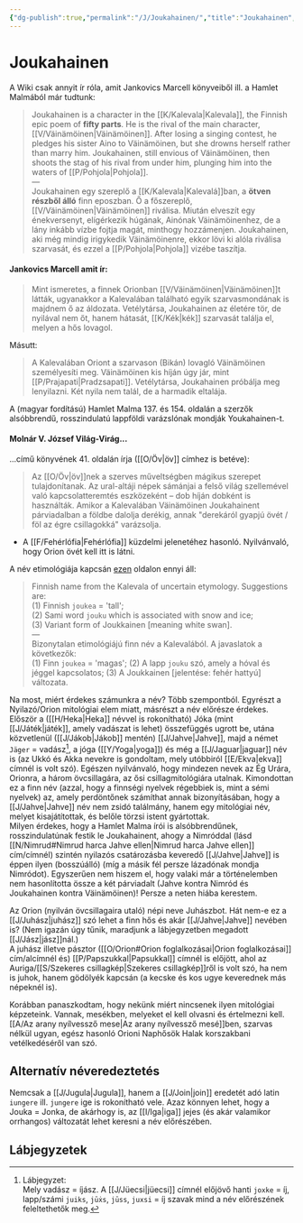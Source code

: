 ```yaml
---
{"dg-publish":true,"permalink":"/J/Joukahainen/","title":"Joukahainen","tags":["Englishtexttranslated"],"created":"2023-10-15T02:46","updated":"2025-06-08T00:45"}
---
```



# Joukahainen

A Wiki csak annyit ír róla, amit Jankovics Marcell könyveiből ill. a Hamlet Malmából már tudtunk:  
> Joukahainen is a character in the [[K/Kalevala\|Kalevala]], the Finnish epic poem of **fifty parts**. He is the rival of the main character, [[V/Väinämöinen\|Väinämöinen]]. After losing a singing contest, he pledges his sister Aino to Väinämöinen, but she drowns herself rather than marry him. Joukahainen, still envious of Väinämöinen, then shoots the stag of his rival from under him, plunging him into the waters of [[P/Pohjola\|Pohjola]].  
> —  
> Joukahainen egy szereplő a [[K/Kalevala\|Kalevalá]]ban, a **ötven részből álló** finn eposzban. Ő a főszereplő, [[V/Väinämöinen\|Väinämöinen]] riválisa. Miután elveszít egy énekversenyt, elígérkezik húgának, Ainónak Väinämöinenhez, de a lány inkább vízbe fojtja magát, minthogy hozzámenjen. Joukahainen, aki még mindig irigykedik Väinämöinenre, ekkor lövi ki alóla riválisa szarvasát, és ezzel a [[P/Pohjola\|Pohjola]] vizébe taszítja.

#### Jankovics Marcell amit ír:  

> Mint ismeretes, a finnek Orionban [[V/Väinämöinen\|Väinämöinen]]t látták, ugyanakkor a Kalevalában található egyik szarvasmondának is majdnem ő az áldozata. Vetélytársa, Joukahainen az életére tör, de nyilával nem őt, hanem hátasát, [[K/Kék\|kék]] szarvasát találja el, melyen a hős lovagol.  

Másutt:  
> A Kalevalában Oriont a szarvason (Bikán) lovagló Väinämöinen személyesíti meg. Väinämöinen kis híján úgy jár, mint [[P/Prajapati\|Pradzsapati]]. Vetélytársa, Joukahainen próbálja meg lenyilazni. Két nyila nem talál, de a harmadik eltalája.  

A (magyar fordítású) Hamlet Malma 137. és 154. oldalán a szerzők alsóbbrendű, rosszindulatú lappföldi varázslónak mondják Youkahainen-t.  

#### Molnár V. József Világ-Virág...

...című könyvének 41. oldalán írja ([[O/Öv\|öv]] címhez is betéve):  
> Az [[O/Öv\|öv]]nek a szerves műveltségben mágikus szerepet tulajdonítanak. Az ural-altáji népek sámánjai a felső világ szellemével való kapcsolatteremtés eszközeként – dob híján dobként is használták. Amikor a Kalevalában Väinämöinen Joukahainent párviadalban a földbe dalolja derékig, annak "derekáról gyapjú övét / föl az égre csillagokká" varázsolja.  
- A [[F/Fehérlófia\|Fehérlófia]] küzdelmi jelenetéhez hasonló. Nyilvánvaló, hogy Orion övét kell itt is látni.  

A név etimológiája kapcsán [ezen](https://www.nordicnames.de/wiki/Joukahainen) oldalon ennyi áll:  
> Finnish name from the Kalevala of uncertain etymology. Suggestions are:  
> (1) Finnish `joukea` = 'tall';  
> (2) Sami word `jouku` which is associated with snow and ice;  
> (3) Variant form of Joukkainen \[meaning white swan\].  
> —  
> Bizonytalan etimológiájú finn név a Kalevalából. A javaslatok a következők:  
> (1) Finn `joukea` = 'magas';
> (2) A lapp `jouku` szó, amely a hóval és jéggel kapcsolatos;
> (3) A Joukkainen \[jelentése: fehér hattyú\] változata.  

Na most, miért érdekes számunkra a név? Több szempontból. Egyrészt a Nyilazó/Orion mitológiai elem miatt, másrészt a név előrésze érdekes. Először a ([[H/Heka\|Heka]] névvel is rokonítható) Jóka (mint [[J/Játék\|játék]], amely vadászat is lehet) összefüggés ugrott be, utána közvetlenül ([[J/Jákob\|Jákob]] mentén) [[J/Jahve\|Jahve]], majd a német `Jäger` = vadász[^1], a jóga ([[Y/Yoga\|yoga]]) és még a [[J/Jaguar\|jaguar]] név is (az Ukkó és Akka nevekre is gondoltam, mely utóbbiról [[E/Ekva\|ekva]] címnél is volt szó). Egészen nyilvánvaló, hogy mindezen nevek az Ég Urára, Orionra, a három övcsillagára, az ősi csillagmitológiára utalnak. Kimondottan ez a finn név (azzal, hogy a finnségi nyelvek régebbiek is, mint a sémi nyelvek) az, amely perdöntőnek számíthat annak bizonyításában, hogy a [[J/Jahve\|Jahve]] név nem zsidó találmány, hanem egy mitológiai név, melyet kisajátítottak, és belőle törzsi istent gyártottak.  
Milyen érdekes, hogy a Hamlet Malma írói is alsóbbrendűnek, rosszindulatúnak festik le Joukahainent, ahogy a Nimróddal (lásd [[N/Nimrud#Nimrud harca Jahve ellen\|Nimrud harca Jahve ellen]] cím/címnél) szintén nyilazós csatározásba keveredő [[J/Jahve\|Jahve]] is éppen ilyen (bosszúálló) (míg a másik fél persze lázadónak mondja Nimródot). Egyszerűen nem hiszem el, hogy valaki már a történelemben nem hasonlította össze a két párviadalt (Jahve kontra Nimród és Joukahainen kontra Väinämöinen)! Persze a neten hiába kerestem.  

Az Orion (nyilván övcsillagaira utaló) népi neve Juhászbot. Hát nem-e ez a [[J/Juhász\|juhász]] szó lehet a finn hős és akár [[J/Jahve\|Jahve]] nevében is? (Nem igazán úgy tűnik, maradjunk a lábjegyzetben megadott [[J/Jász\|jász]]nál.)  
A juhász illetve pásztor ([[O/Orion#Orion foglalkozásai\|Orion foglalkozásai]] cím/alcímnél és) [[P/Papszukkal\|Papsukkal]] címnél is előjött, ahol az Auriga/[[S/Szekeres csillagkép\|Szekeres csillagkép]]ről is volt szó, ha nem is juhok, hanem gödölyék kapcsán (a kecske és kos ugye keverednek más népeknél is).  

Korábban panaszkodtam, hogy nekünk miért nincsenek ilyen mitológiai képzeteink. Vannak, mesékben, melyeket el kell olvasni és értelmezni kell. [[A/Az arany nyílvessző mese\|Az arany nyílvessző mesé]]ben, szarvas nélkül ugyan, egész hasonló Orioni Naphősök Halak korszakbani vetélkedéséről van szó.  

## Alternatív néveredeztetés

Nemcsak a [[J/Jugula\|Jugula]], hanem a [[J/Join\|join]] eredetét adó latin `iungere` ill. `jungere` ige is rokonítható vele. Azaz könnyen lehet, hogy a Jouka = Jonka, de akárhogy is, az [[I/Iga\|iga]] jejes (és akár valamikor orrhangos) változatát lehet keresni a név előrészében.  

## Lábjegyzetek

[^1]: Lábjegyzet:  
Mely vadász = íjász. A [[J/Jüecsi\|jüecsi]] címnél előjövő hanti `joxke` = íj, lapp/számi `juiks`, `jūẋs`, `jūss`, `juxsi` = íj szavak mind a név előrészének feleltethetők meg.  
